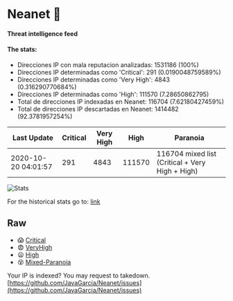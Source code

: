 # Neanet :hocho:
#### Threat intelligence feed
#### The stats:

- Direcciones IP con mala reputacion analizadas: 1531186 (100%)
- Direcciones IP determinadas como 'Critical':  291 (0.0190048759589%)
- Direcciones IP determinadas como 'Very High':  4843 (0.316290770684%)
- Direcciones IP determinadas como 'High':  111570 (7.28650862795)
- Total de direcciones IP indexadas en Neanet:  116704 (7.62180427459%)
- Total de direcciones IP descartadas en Neanet:  1414482 (92.3781957254%)

| Last Update | Critical | Very High | High | Paranoia |
| --- | --- | --- | --- | --- |
| 2020-10-20 04:01:57 | 291 | 4843 | 111570 | 116704 mixed list (Critical + Very High + High)|

![Stats](https://docs.google.com/spreadsheets/d/e/2PACX-1vSnaNMIXVabIpDJjufMlzH7poXnshF3mgd8Is1g9ytUEzVsP5my4Trn8f-xkoLLQ38xpL3HtmUexLo6/pubchart?oid=501124687&format=image)

For the historical stats go to: [link](/stats.csv)
## Raw
- :scream: [Critical](https://raw.githubusercontent.com/JavaGarcia/Neanet/master/blacklists/neanet_critical.txt)
- :fearful: [VeryHigh](https://raw.githubusercontent.com/JavaGarcia/Neanet/master/blacklists/neanet_veryHigh.txtt)
- :frowning: [High](https://raw.githubusercontent.com/JavaGarcia/Neanet/master/blacklists/neanet_high.txt)
- :dizzy_face: [Mixed-Paranoia](https://raw.githubusercontent.com/JavaGarcia/Neanet/master/blacklists/neanet_all.txt)


Your IP is indexed? You may request to takedown. [https://github.com/JavaGarcia/Neanet/issues](https://github.com/JavaGarcia/Neanet/issues)































































































































































































































































































































































































































































































































































































































































































































































































































































































































































































































































































































































































































































































































































































































































































































































































